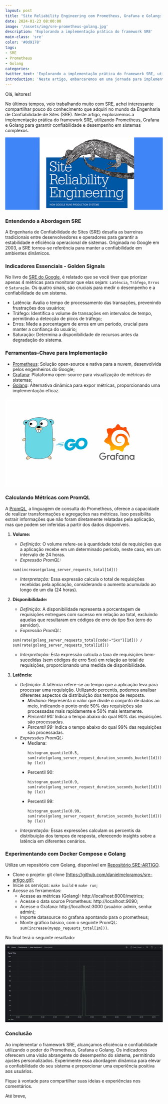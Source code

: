 ```yaml
---
layout: post
title: "Site Reliability Engineering com Prometheus, Grafana e Golang: Uma Abordagem Dinâmica e Eficaz"
date: 2024-01-23 08:00:00
image: '/assets/img/sre-prometheus-golang.jpg'
description: 'Explorando a implementação prática do framework SRE'
main-class: 'sre'
color: '#0d9178'
tags:
- SRE
- Prometheus
- Golang
categories:
twitter_text: 'Explorando a implementação prática do framework SRE, utilizando Prometheus, Grafana e Golang. #SRE #Prometheus #Grafana'
introduction: 'Neste artigo, embarcaremos em uma jornada para implementar a Engenharia de Confiabilidade de Sites (SRE) utilizando Prometheus, Grafana e Golang. Uma abordagem dinâmica e eficaz, para garantir confiabilidade e desempenho em sistemas complexos.'
---
```


Olá, leitores!

No últimos tempos, veio trabalhando muito com SRE, achei interessante compartilhar pouco do conhecimento que adquiri no mundo da Engenharia de Confiabilidade de Sites (SRE). Neste artigo, exploraremos a implementação prática do framework SRE, utilizando Prometheus, Grafana e Golang para garantir confiabilidade e desempenho em sistemas complexos.

![SRE](/assets/img/sre.png)

### Entendendo a Abordagem SRE

A Engenharia de Confiabilidade de Sites (SRE) desafia as barreiras tradicionais entre desenvolvedores e operadores para garantir a estabilidade e eficiência operacional de sistemas. Originada no Google em 2003, a SRE tornou-se referência para manter a confiabilidade em ambientes dinâmicos.

### Indicadores Essenciais - Golden Signals

No livro de [SRE do Google](https://sre.google/sre-book/monitoring-distributed-systems/#xref_monitoring_golden-signals), é relatado que se você tiver que priorizar apenas 4 métricas para monitorar que elas sejam: `Latência`, `Tráfego`, `Erros` e `Saturação`.
Os quatro sinais, são cruciais para medir o desempenho e a confiabilidade de um sistema.

* Latência: Avalia o tempo de processamento das transações, prevenindo frustrações dos usuários;
* Tráfego: Identifica o volume de transações em intervalos de tempo, permitindo a detecção de picos de tráfego;
* Erros: Mede a porcentagem de erros em um período, crucial para manter a confiança do usuário;
* Saturação: Determina a disponibilidade de recursos antes da degradação do sistema.

### Ferramentas-Chave para Implementação

* [Prometheus](https://prometheus.io/): Solução open-source e nativa para a nuvem, desenvolvida pelos engenheiros do Google;
* [Grafana](https://grafana.com/): Plataforma open-source para visualização de métricas de sistemas;
* [Golang](https://go.dev/): Alternativa dinâmica para expor métricas, proporcionando uma implementação eficaz.

![Golang e Grafana](/assets/img/golang-grafana.png)

### Calculando Métricas com PromQL

A [PromQL](https://prometheus.io/docs/prometheus/latest/querying/basics/), a linguagem de consulta do Prometheus, oferece a capacidade de realizar transformações e agregações nas métricas. Isso possibilita extrair informações que não foram diretamente relatadas pela aplicação, mas que podem ser inferidas a partir dos dados disponíveis.

1. **Volume:**
   - *Definição:* O volume refere-se à quantidade total de requisições que a aplicação recebe em um determinado período, neste caso, em um intervalo de 24 horas.
   - *Expressão PromQL:* 
    ```
    sum(increase(golang_server_requests_total[1d]))
    ```
   - *Interpretação:* Essa expressão calcula o total de requisições recebidas pela aplicação, considerando o aumento acumulado ao longo de um dia (24 horas).

2. **Disponibilidade:**
   - *Definição:* A disponibilidade representa a porcentagem de requisições entregues com sucesso em relação ao total, excluindo aquelas que resultaram em códigos de erro do tipo 5xx (erro do servidor).
   - *Expressão PromQL:* 
   ```
   sum(rate(golang_server_requests_total{code!~"5xx"}[1d])) / sum(rate(golang_server_requests_total[1d]))
   ```
   - *Interpretação:* Esta expressão calcula a taxa de requisições bem-sucedidas (sem códigos de erro 5xx) em relação ao total de requisições, proporcionando uma medida de disponibilidade.

3. **Latência:**
   - *Definição:* A latência refere-se ao tempo que a aplicação leva para processar uma requisição. Utilizando percentis, podemos analisar diferentes aspectos da distribuição dos tempos de resposta.
     - *Mediana:* Representa o valor que divide o conjunto de dados ao meio, indicando o ponto onde 50% das requisições são processadas mais rapidamente e 50% mais lentamente.
     - *Percentil 90:* Indica o tempo abaixo do qual 90% das requisições são processadas.
     - *Percentil 99:* Indica o tempo abaixo do qual 99% das requisições são processadas.
   - *Expressões PromQL:*
     - Mediana: 
        ```
        histogram_quantile(0.5, sum(rate(golang_server_request_duration_seconds_bucket[1d])) by (le))
        ```
     - Percentil 90: 
        ```
        histogram_quantile(0.9, sum(rate(golang_server_request_duration_seconds_bucket[1d])) by (le))
        ```
     - Percentil 99: 
        ```
        histogram_quantile(0.99, sum(rate(golang_server_request_duration_seconds_bucket[1d])) by (le))
        ```
   - *Interpretação:* Essas expressões calculam os percentis da distribuição dos tempos de resposta, oferecendo insights sobre a latência em diferentes cenários.

### Experimentando com Docker Compose e Golang

Utilize um repositório com Golang, disponível em [Repositório SRE-ARTIGO](https://github.com/danielmeloramos/sre-artigo).
* Clone o projeto: git clone [https://github.com/danielmeloramos/sre-artigo.git];
* Inicie os serviços: `make build` e `make run`;
* Acesse as ferramentas:
    * Acesse as métricas (Golang): http://localhost:8000/metrics;
    * Acesse o data source Prometheus: http://localhost:9090;
    * Acesse o Grafana: http://localhost:3000 (usuário: admin, senha: admin);
    * Importe datasource no grafana apontando para o prometheus;
    * Monte gráfico básico, com o seguinte PromQL: `sum(increase(myapp_requests_total[1m]))`.

No final terá o seguinte resultado:

![Grafana dashboard](/assets/img/grafana-dashboard-exemplo.png)

### Conclusão

Ao implementar o framework SRE, alcançamos eficiência e confiabilidade utilizando o poder do Prometheus, Grafana e Golang. Os indicadores oferecem uma visão abrangente do desempenho do sistema, permitindo ajustes personalizados. Experimente essa abordagem dinâmica para elevar a confiabilidade do seu sistema e proporcionar uma experiência positiva aos usuários.

Fique à vontade para compartilhar suas ideias e experiências nos comentários.

Até breve,